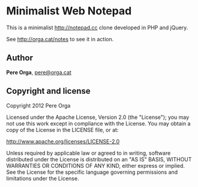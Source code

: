 Minimalist Web Notepad
======================

This is a minimalist http://notepad.cc clone developed in PHP and
jQuery.

See http://orga.cat/notes to see it in action.


Author
------

**Pere Orga**, <pere@orga.cat>


Copyright and license
---------------------

Copyright 2012 Pere Orga

Licensed under the Apache License, Version 2.0 (the "License");
you may not use this work except in compliance with the License.
You may obtain a copy of the License in the LICENSE file, or at:

   http://www.apache.org/licenses/LICENSE-2.0

Unless required by applicable law or agreed to in writing, software
distributed under the License is distributed on an "AS IS" BASIS,
WITHOUT WARRANTIES OR CONDITIONS OF ANY KIND, either express or implied.
See the License for the specific language governing permissions and
limitations under the License.
